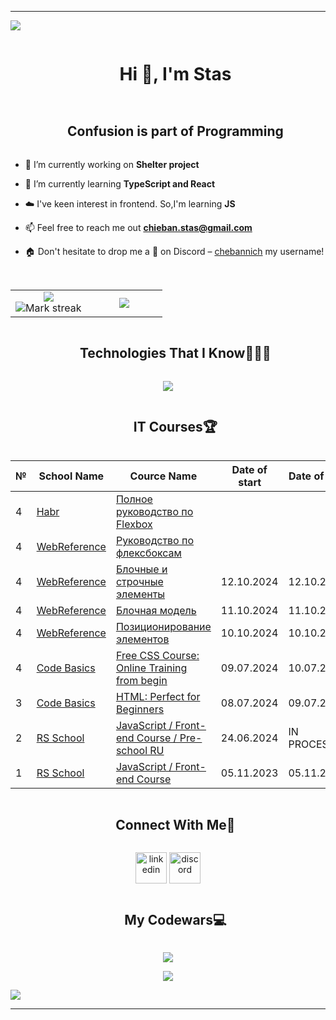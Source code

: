 ----------------------------------------------------------------------
<!-- horizontal divider(gradiant) -->
<img src="https://user-images.githubusercontent.com/73097560/115834477-dbab4500-a447-11eb-908a-139a6edaec5c.gif">


<!-- h1 without bottom border -->
<div id="user-content-toc">
  <ul align="center">
    <summary><h1 style="display: inline-block">Hi 👋, I'm Stas</h1></summary>
  </ul>
</div>


<!-- Snake (start) -->
<!--
<div align="center">
  <img  src="https://github.com/1999AZZAR/1999AZZAR/blob/readme/resources/img/grid-snake.svg"
       alt="snake" /></a>
</div>
--> <!-- Snake (end) -->


<!-- Intro (start) -->
<!-- h2 without bottom border -->
<div id="user-content-toc">
  <ul align="center">
    <summary><h2 style="display: inline-block">Confusion is part of Programming</h2></summary>
  </ul>
</div>

- 🔭 I’m currently working on **Shelter project**

- 🌱 I’m currently learning **TypeScript and React**

- ☁️ I've keen interest in frontend. So,I'm learning **JS**

- 📫 Feel free to reach me out **chieban.stas@gmail.com**

- 🏠 Don't hesitate to drop me a **👋** on Discord –  [chebannich](https://discordapp.com/users/572468449335312414) my username!
<!-- Intro (end) -->


<!-- About (start) -->
<!-- h2 without bottom border -->
<!--
<div id="user-content-toc">
  <ul align="center">
    <summary><h2 style="display: inline-block">About me</h2></summary>
  </ul>
</div>

<div align="center">
   <a target="_blank" href="https://yourunb.github.io/CV/"><img src="https://github.com/YourunB/Test1/blob/main/images/cv.png?raw=true" alt="CV" style="width: 100px;"></a>
   <a target="_blank" href="https://yourunb.github.io/WelcomePortfolio/"><img src="https://github.com/YourunB/Test1/blob/main/images/portfolio.png?raw=true" alt="Portfolio" style="width: 100px;"></a>
</div>
--> <!-- About (end) -->


<br>


<!-- Stats & Trophy (start) -->
<!-- Stats (start) -->
<p align="center">
  <table align="center">
    <tr border="none">
      <td width="50%" align="center"> 
        <img  align="center"  src="https://github-readme-stats.vercel.app/api?username=chebannich&theme=dark&show_icons=true&count_private=true" />
        <br>
        <img  title="🔥 Get streak stats for your profile at git.io/streak-stats" alt="Mark streak" src="https://github-readme-streak-stats.herokuapp.com/?user=chebannich&theme=dark&hide_border=false" /> 
      </td> 
      <td width="50%" align="center">
        <img  align="center"  src="https://github-readme-stats.anuraghazra1.vercel.app/api/top-langs/?username=chebannich&theme=dark&hide_border=false&no-bg=true&no-frame=true&langs_count=10"/>
      </td>
    </tr>
  </table>
<!-- Stats (end) -->


<!-- Trophy (start) --> 
<!--
<div align=center>
  <a href="https://github.com/ryo-ma/github-profile-trophy" title="Go to Source">
      <img align="center" width=84% src="https://github-profile-trophy.vercel.app/?username=1010nishant&theme=radical&row=1&column=7&margin-h=15&margin-w=5&no-bg=true" alt="TROPHY" />
    </a>
</div>
--> <!-- Trophy (end) -->
</p>
<!-- Stats & Trophy (end) -->


<!-- Tech stack icons (start) -->
<!-- h1 without bottom border -->
<div id="user-content-toc">
  <ul align="center">
    <summary><h2 style="display: inline-block">Technologies That I Know👨🏻‍💻</h2></summary>
  </ul>
</div>

<p align="center">
  <a href="https://skillicons.dev">
    <img src="https://skillicons.dev/icons?i=git,github,html,css,sass,js,ts,react,redux,npm,nodejs,vite,tailwind,bootstrap,figma,vscode&perline=14" />
  </a>
</p>
<!-- Tech stack icons (end) -->


<!-- It cources (start) -->
<!-- h2 without bottom border -->
<div id="user-content-toc">
  <ul align="center">
    <summary><h2 style="display: inline-block">IT Courses🏆</h2></summary>
  </ul>
</div>
<p align="center">
  <table align="center">
    <thead>
      <tr>
        <th>№</th>
        <th>School Name</th>
        <th>Cource Name</th>
        <th>Date of start</th>
        <th>Date of end</th>
      </tr>
    </thead>
    <tbody>
      <tr>
        <td>4</td></td>
        <td><a href="https://habr.com/ru/articles/467049/">Habr</a></td>
        <td><a href="https://habr.com/ru/articles/467049/">Полное руководство по Flexbox</a></td>
        <td></td>
        <td></td>
      </tr>
       <tr>
        <td>4</td></td>
        <td><a href="https://webref.ru">WebReference</a></td>
        <td><a href="https://webref.ru/layout/flexbox-tutorial">Руководство по флексбоксам</a></td>
        <td></td>
        <td></td>
      </tr>
     <tr>
        <td>4</td></td>
        <td><a href="https://webref.ru">WebReference</a></td>
        <td><a href="https://webref.ru/course/block-inline">Блочные и строчные элементы</a></td>
        <td>12.10.2024</td>
        <td>12.10.2024</td>
      </tr>
      <tr>
        <td>4</td></td>
        <td><a href="https://webref.ru">WebReference</a></td>
        <td><a href="https://webref.ru/course/block-model">Блочная модель</a></td>
        <td>11.10.2024</td>
        <td>11.10.2024</td>
      </tr>
    <tr>
        <td>4</td></td>
        <td><a href="https://webref.ru">WebReference</a></td>
        <td><a href="https://webref.ru/course/position">Позиционирование элементов</a></td>
        <td>10.10.2024</td>
        <td>10.10.2024</td>
      </tr>
      <tr>
        <td>4</td></td>
        <td><a href="https://code-basics.com">Code Basics</a></td>
        <td><a href="https://code-basics.com//languages/css">Free CSS Course: Online Training from begin</a></td>
        <td>09.07.2024</td>
        <td>10.07.2024</td>
      </tr>
      <tr>
        <td>3</td></td>
        <td><a href="https://code-basics.com">Code Basics</a></td>
        <td><a href="https://code-basics.com/languages/html">HTML: Perfect for Beginners</a></td>
        <td>08.07.2024</td>
        <td>09.07.2024</td>
      </tr>
      <tr>
        <td>2</td></td>
        <td><a href="https://rs.school">RS School</a></td>
        <td><a href="https://rs.school/courses/javascript-preschool-ru">JavaScript / Front-end Course / Pre-school RU</a></td>
        <td>24.06.2024</td>
        <td>IN PROCESS</td>
      </tr>
      <tr>
        <td>1</td></td>
        <td><a href="https://rs.school">RS School</a></td>
        <td><a href="https://rs.school/courses/javascript-ru">JavaScript / Front-end Course</a></td>
        <td>05.11.2023</td>
        <td>05.11.2023</td>
      </tr>
    </tbody>
  </table>
</p>
<!-- It cources (end) -->


<!-- Connect with me (start) -->
<!-- h2 without bottom border -->
<div id="user-content-toc">
  <ul align="center">
    <summary><h2 style="display: inline-block">Connect With Me🤝</h2></summary>
  </ul>
</div>

<p align="center">
<a href="https://www.linkedin.com/in/chebannich/" target="blank"><img align="center" src="https://user-images.githubusercontent.com/88904952/234979284-68c11d7f-1acc-4f0c-ac78-044e1037d7b0.png" alt="linkedin" height="50" width="50" /></a>
<a href="https://discordapp.com/users/572468449335312414" target="blank"><img align="center" src="https://user-images.githubusercontent.com/88904952/234982627-019fd336-6248-453c-9b05-97c13fd1d207.png" alt="discord" height="50" width="50" /></a>
</p>
<!-- Connect with me (end) -->


<!-- Сodewars (start) -->
<!-- h2 without bottom border -->
<div id="user-content-toc">
  <ul align="center">
    <summary><h2 style="display: inline-block">My Codewars💻</h2></summary>
  </ul>
</div>

<p align="center"><a href="https://www.codewars.com/users/chebannich"><img class="hidden dark:inline-block" src="https://www.codewars.com/users/chebannich/badges/large?logo=false"></a></p>
<!-- Сodewars (end) -->



<!-- Profile visit count (start) -->
<div align="center">
  
  [![](https://visitcount.itsvg.in/api?id=chebannich&icon=3&color=6)](https://visitcount.itsvg.in)
  
</div>
<!-- Profile visit count (end) -->


<!-- horizontal divider(gradiant) -->
<img src="https://user-images.githubusercontent.com/73097560/115834477-dbab4500-a447-11eb-908a-139a6edaec5c.gif">

----------------------------------------------------------------------
